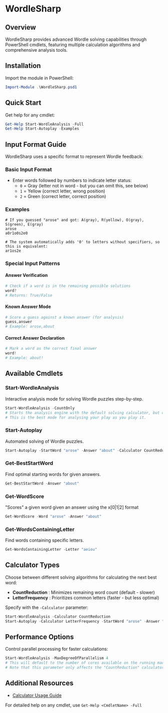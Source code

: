 # WordleSharp
## Overview
WordleSharp provides advanced Wordle solving capabilities through PowerShell cmdlets, featuring multiple calculation algorithms and comprehensive analysis tools.

## Installation
Import the module in PowerShell:
```powershell
Import-Module .\WordleSharp.psd1
```

## Quick Start
Get help for any cmdlet:
```powershell
Get-Help Start-WordleAnalysis -Full
Get-Help Start-Autoplay -Examples
```

## Input Format Guide
WordleSharp uses a specific format to represent Wordle feedback:

### Basic Input Format
- Enter words followed by numbers to indicate letter status:
  - `0` = Gray (letter not in word - but you can omit this, see below)
  - `1` = Yellow (correct letter, wrong position)  
  - `2` = Green (correct letter, correct position)

### Examples
```
# If you guessed "arose" and got: A(gray), R(yellow), O(gray), S(green), E(gray)
arose
a0r1o0s2e0

# The system automatically adds '0' to letters without specifiers, so this is equivalent:
ar1os2e
```

### Special Input Patterns

#### Answer Verification
```powershell
# Check if a word is in the remaining possible solutions
word?
# Returns: True/False
```

#### Known Answer Mode
```powershell
# Score a guess against a known answer (for analysis)
guess,answer
# Example: arose,about
```

#### Correct Answer Declaration
```powershell
# Mark a word as the correct final answer
word!
# Example: about!
```

## Available Cmdlets

### Start-WordleAnalysis
Interactive analysis mode for solving Wordle puzzles step-by-step.
```powershell
Start-WordleAnalysis -CountOnly
# Starts the analysis engine with the default solving calculator, but doesn't tell you what word to play next, only how many words are left.
# This is the best mode for analysing your play as you play it.
```

### Start-Autoplay
Automated solving of Wordle puzzles.
```powershell
Start-Autoplay -StartWord "arose" -Answer "about" -Calculator CountReduction
```

### Get-BestStartWord
Find optimal starting words for given answers.
```powershell
Get-BestStartWord -Answer "about"
```

### Get-WordScore
"Scores" a given word given an answer using the x[0|1|2] format
```powershell
Get-WordScore -Word "arose" -Answer "about"
```

### Get-WordsContainingLetter
Find words containing specific letters.
```powershell
Get-WordsContainingLetter -Letter "aeiou"
```

## Calculator Types
Choose between different solving algorithms for calculating the next best word:

- **CountReduction**  : Minimizes remaining word count (default - slower)
- **LetterFrequency** : Prioritizes common letters (faster - but less optimal)

Specify with the `-Calculator` parameter:
```powershell
Start-WordleAnalysis -Calculator CountReduction
Start-Autoplay -Calculator LetterFrequency -StartWord "arose" -Answer "about"
```

## Performance Options
Control parallel processing for faster calculations:
```powershell
Start-WordleAnalysis -MaxDegreeOfParallelism 4
# This will default to the number of cores available on the running machine if not specified.
# Note that this parameter only affects the "CountReduction" calculator.
```

## Additional Resources
- [Calculator Usage Guide](CALCULATOR_USAGE.md)

For detailed help on any cmdlet, use `Get-Help <CmdletName> -Full`